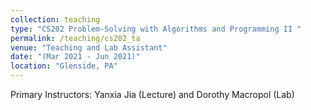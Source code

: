 ```yaml
---
collection: teaching
type: "CS202 Problem-Solving with Algorithms and Programming II "
permalink: /teaching/cs202_ta
venue: "Teaching and Lab Assistant"
date: "(Mar 2021 - Jun 2021)"
location: "Glenside, PA"
---
```


Primary Instructors: Yanxia Jia (Lecture) and Dorothy Macropol (Lab)
